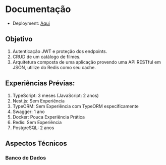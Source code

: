 Documentação
===========================

 - Deployment: [Aqui](https://mks-backend-challenge.onrender.com/)

Objetivo
---------------

1. Autenticação JWT e proteção dos endpoints.
2. CRUD de um catálogo de filmes.
3. Arquitetura composta de uma aplicação provendo uma API RESTful em JSON, utilize do Redis como seu cache.

Experiências Prévias:
---------------

1. TypeScript: 3 meses (JavaScript: 2 anos)
2. Nest.js: Sem Experiência
3. TypeORM: Sem Experiência com TypeORM especificamente
4. Swagger: 1 ano
5. Docker: Pouca Experiência Prática
6. Redis: Sem Experiência
7. PostgreSQL: 2 anos

Aspectos Técnicos
---------------

### Banco de Dados
